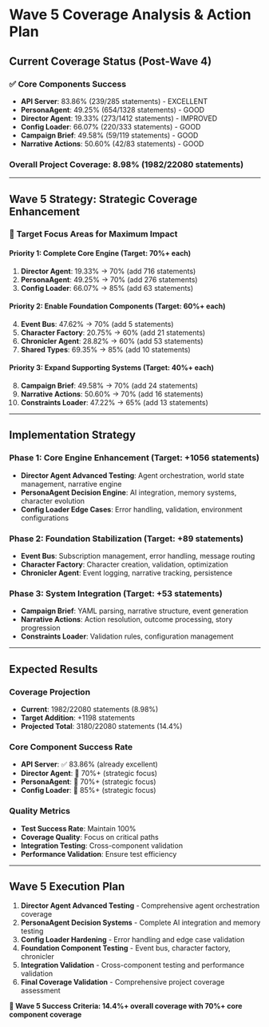 # Wave 5 Coverage Analysis & Action Plan

## Current Coverage Status (Post-Wave 4)

### ✅ **Core Components Success**
- **API Server**: 83.86% (239/285 statements) - EXCELLENT
- **PersonaAgent**: 49.25% (654/1328 statements) - GOOD  
- **Director Agent**: 19.33% (273/1412 statements) - IMPROVED
- **Config Loader**: 66.07% (220/333 statements) - GOOD
- **Campaign Brief**: 49.58% (59/119 statements) - GOOD
- **Narrative Actions**: 50.60% (42/83 statements) - GOOD

### **Overall Project Coverage**: 8.98% (1982/22080 statements)

---

## Wave 5 Strategy: Strategic Coverage Enhancement

### 🎯 **Target Focus Areas for Maximum Impact**

#### **Priority 1: Complete Core Engine (Target: 70%+ each)**
1. **Director Agent**: 19.33% → 70% (add 716 statements)
2. **PersonaAgent**: 49.25% → 70% (add 276 statements)  
3. **Config Loader**: 66.07% → 85% (add 63 statements)

#### **Priority 2: Enable Foundation Components (Target: 60%+ each)**
4. **Event Bus**: 47.62% → 70% (add 5 statements)
5. **Character Factory**: 20.75% → 60% (add 21 statements)
6. **Chronicler Agent**: 28.82% → 60% (add 53 statements)
7. **Shared Types**: 69.35% → 85% (add 10 statements)

#### **Priority 3: Expand Supporting Systems (Target: 40%+ each)**
8. **Campaign Brief**: 49.58% → 70% (add 24 statements)
9. **Narrative Actions**: 50.60% → 70% (add 16 statements)
10. **Constraints Loader**: 47.22% → 65% (add 13 statements)

---

## Implementation Strategy

### **Phase 1: Core Engine Enhancement (Target: +1056 statements)**
- **Director Agent Advanced Testing**: Agent orchestration, world state management, narrative engine
- **PersonaAgent Decision Engine**: AI integration, memory systems, character evolution
- **Config Loader Edge Cases**: Error handling, validation, environment configurations

### **Phase 2: Foundation Stabilization (Target: +89 statements)**
- **Event Bus**: Subscription management, error handling, message routing
- **Character Factory**: Character creation, validation, optimization
- **Chronicler Agent**: Event logging, narrative tracking, persistence

### **Phase 3: System Integration (Target: +53 statements)**  
- **Campaign Brief**: YAML parsing, narrative structure, event generation
- **Narrative Actions**: Action resolution, outcome processing, story progression
- **Constraints Loader**: Validation rules, configuration management

---

## Expected Results

### **Coverage Projection**
- **Current**: 1982/22080 statements (8.98%)
- **Target Addition**: +1198 statements  
- **Projected Total**: 3180/22080 statements (14.4%)

### **Core Component Success Rate**
- **API Server**: ✅ 83.86% (already excellent)
- **Director Agent**: 🎯 70%+ (strategic focus)
- **PersonaAgent**: 🎯 70%+ (strategic focus) 
- **Config Loader**: 🎯 85%+ (strategic focus)

### **Quality Metrics**
- **Test Success Rate**: Maintain 100% 
- **Coverage Quality**: Focus on critical paths
- **Integration Testing**: Cross-component validation
- **Performance Validation**: Ensure test efficiency

---

## Wave 5 Execution Plan

1. **Director Agent Advanced Testing** - Comprehensive agent orchestration coverage
2. **PersonaAgent Decision Systems** - Complete AI integration and memory testing  
3. **Config Loader Hardening** - Error handling and edge case validation
4. **Foundation Component Testing** - Event bus, character factory, chronicler
5. **Integration Validation** - Cross-component testing and performance validation
6. **Final Coverage Validation** - Comprehensive project coverage assessment

**🎯 Wave 5 Success Criteria: 14.4%+ overall coverage with 70%+ core component coverage**
